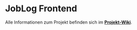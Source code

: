 # JobLog Frontend

Alle Informationen zum Projekt befinden sich im [**Projekt-Wiki**](https://gitlab.bht-berlin.de/joblog/weeklymeeting/-/wikis/home).
